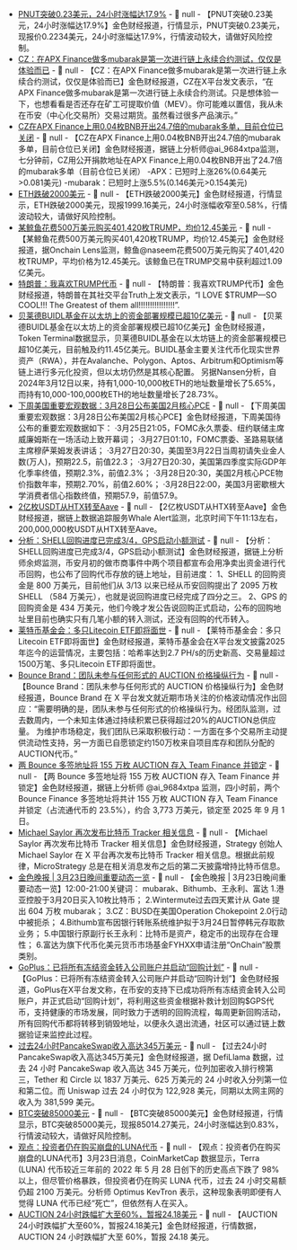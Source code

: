 - [PNUT突破0.23美元，24小时涨幅达17.9%](https://www.coingecko.com/zh/%E6%95%B0%E5%AD%97%E8%B4%A7%E5%B8%81/peanut-the-squirrel) - 📰 null - 【PNUT突破0.23美元，24小时涨幅达17.9%】金色财经报道，行情显示，PNUT突破0.23美元，现报价0.2234美元，24小时涨幅达17.9%，行情波动较大，请做好风险控制。
- [CZ：在APX Finance做多mubarak是第一次进行链上永续合约测试，仅仅是体验而已](https://x.com/cz_binance/status/1903858760256307322) - 📰 null - 【CZ：在APX Finance做多mubarak是第一次进行链上永续合约测试，仅仅是体验而已】金色财经报道，CZ在X平台发文表示，“在APX Finance做多mubarak是第一次进行链上永续合约测试。只是想体验一下，也想看看是否还存在矿工可提取价值（MEV）。你可能难以置信，我从未在币安（中心化交易所）交易过期货。虽然看过很多产品演示。”
- [CZ在APX Finance上用0.04枚BNB开出24.7倍的mubarak多单，目前仓位已关闭](https://x.com/ai_9684xtpa/status/1903851756364415027) - 📰 null - 【CZ在APX Finance上用0.04枚BNB开出24.7倍的mubarak多单，目前仓位已关闭】金色财经报道，据链上分析师@ai_9684xtpa监测，七分钟前，CZ用公开捐款地址在APX Finance上用0.04枚BNB开出了24.7倍的mubarak多单（目前仓位已关闭） 
-APX：已短时上涨26%(0.64美元>0.081美元) 
-mubarak：已短时上涨5.5%(0.146美元>0.154美元)
- [ETH跌破2000美元]() - 📰 null - 【ETH跌破2000美元】金色财经报道，行情显示，ETH跌破2000美元，现报1999.16美元，24小时涨幅收窄至0.58%，行情波动较大，请做好风险控制。
- [某鲸鱼花费500万美元购买401,420枚TRUMP，均价12.45美元](https://x.com/OnchainLens/status/1903841050025943321) - 📰 null - 【某鲸鱼花费500万美元购买401,420枚TRUMP，均价12.45美元】金色财经报道，据Onchain Lens监测，鲸鱼@naseem花费500万美元购买了401,420枚TRUMP，平均价格为12.45美元。该鲸鱼已在TRUMP交易中获利超过1.09亿美元。
- [特朗普：我喜欢TRUMP代币](https://truthsocial.com/@realDonaldTrump/posts/114212473050636851) - 📰 null - 【特朗普：我喜欢TRUMP代币】金色财经报道，特朗普在其社交平台Truth上发文表示，“I LOVE $TRUMP—SO COOL!!! The Greatest of them all!!!!!!!!!!!!!!!!”.
- [贝莱德BUIDL基金在以太坊上的资金部署规模已超10亿美元](https://cointelegraph.com/news/ethereum-65-cycle-bottom-black-rock-eth-1b) - 📰 null - 【贝莱德BUIDL基金在以太坊上的资金部署规模已超10亿美元】金色财经报道，Token Terminal数据显示，贝莱德BUIDL基金在以太坊链上的资金部署规模已超10亿美元，目前触及约11.45亿美元。BUIDL基金主要关注代币化现实世界资产（RWA），并在Avalanche、Polygon、Aptos、Arbitrum和Optimism等链上进行多元化投资，但以太坊仍然是其核心配置。 
另据Nansen分析，自2024年3月12日以来，持有1,000-10,000枚ETH的地址数量增长了5.65%，而持有10,000-100,000枚ETH的地址数量增长了28.73%。
- [下周美国重要宏观数据：3月28日公布美国2月核心PCE]() - 📰 null - 【下周美国重要宏观数据：3月28日公布美国2月核心PCE】金色财经报道，下周美国待公布的重要宏观数据如下： 
·3月25日21:05，FOMC永久票委、纽约联储主席威廉姆斯在一场活动上致开幕词； 
·3月27日01:10，FOMC票委、圣路易联储主席穆萨莱姆发表讲话； 
·3月27日20:30，美国至3月22日当周初请失业金人数(万人)，预期22.5，前值22.3； 
·3月27日20:30，美国第四季度实际GDP年化季率终值，预期2.3%，前值2.3%； 
·3月28日20:30，美国2月核心PCE物价指数年率，预期2.70%，前值2.60%； 
·3月28日22:00，美国3月密歇根大学消费者信心指数终值，预期57.9，前值57.9。
- [2亿枚USDT从HTX转至Aave](https://x.com/whale_alert/status/1903827405778633151) - 📰 null - 【2亿枚USDT从HTX转至Aave】金色财经报道，据链上数据追踪服务Whale Alert监测，北京时间下午11:13左右，200,000,000枚USDT从HTX转至Aave。
- [分析：SHELL回购进度已完成3/4，GPS启动小额测试](https://x.com/EmberCN/status/1903811762203365669) - 📰 null - 【分析：SHELL回购进度已完成3/4，GPS启动小额测试】金色财经报道，据链上分析师余烬监测，币安月初的做市商事件中两个项目都宣布会用净卖出资金进行代币回购，也公布了回购代币存放的链上地址，目前进度： 
1、SHELL 的回购资金是 800 万美元，目前他们从 3/13 以来已经从币安回购提出了 2095 万枚 SHELL （584 万美元），也就是说回购进度已经完成了四分之三。 
2、GPS 的回购资金是 434 万美元，他们今晚才发公告说回购正式启动，公布的回购地址里目前也确实只有几笔小额的转入测试，还没有回购的代币转入。
- [莱特币基金会：多只Litecoin ETF即将面世](https://x.com/LTCFoundation/status/1903808954230034639) - 📰 null - 【莱特币基金会：多只Litecoin ETF即将面世】金色财经报道，莱特币基金会在X平台发文披露2025年迄今的运营情况，主要包括：哈希率达到2.7 PH/s的历史新高、交易量超过1500万笔、多只Litecoin ETF即将面世。
- [Bounce Brand：团队未参与任何形式的 AUCTION 价格操纵行为](https://x.com/bounce_finance/status/1903803478230585633) - 📰 null - 【Bounce Brand：团队未参与任何形式的 AUCTION 价格操纵行为】金色财经报道，Bounce Brand 在 X 平台发文就近期市场关注的价格波动情况作出回应：“需要明确的是，团队未参与任何形式的价格操纵行为。经团队监测，过去数周内，一个未知主体通过持续积累已获得超过20%的AUCTION总供应量。 
为维护市场稳定，我们团队已采取积极行动：一方面在多个交易所主动提供流动性支持，另一方面已自愿锁定约150万枚来自项目库存和团队分配的AUCTION代币。”
- [两 Bounce 多签地址将 155 万枚 AUCTION 存入 Team Finance 并锁定](https://x.com/ai_9684xtpa/status/1903795626380562603) - 📰 null - 【两 Bounce 多签地址将 155 万枚 AUCTION 存入 Team Finance 并锁定】金色财经报道，据链上分析师 @ai_9684xtpa 监测，四小时前，两个 Bounce Finance 多签地址将共计 155 万枚 AUCTION 存入 Team Finance 并锁定（占流通代币的 23.5%），约合 3,773 万美元，锁定至 2025 年 9 月 1 日。
- [Michael Saylor 再次发布比特币 Tracker 相关信息](https://x.com/saylor/status/1903793445237305409) - 📰 null - 【Michael Saylor 再次发布比特币 Tracker 相关信息】金色财经报道，Strategy 创始人 Michael Saylor 在 X 平台再次发布比特币 Tracker 相关信息。根据此前规律，MicroStrategy 总是在相关消息发布之后的第二天披露增持比特币信息。
- [金色晚报 | 3月23日晚间重要动态一览]() - 📰 null - 【金色晚报 | 3月23日晚间重要动态一览】12:00-21:00关键词： mubarak、Bithumb、王永利、富达 
1.港亚控股于3月20日买入10枚比特币； 
2.Wintermute过去四天累计从 Gate 提出 604 万枚 mubarak； 
3.CZ：BUSD在美国Operation Chokepoint 2.0行动中被扼杀； 
4.Bithumb宣布因银行转账系统维护拟于3月24日暂停韩元存取款业务； 
5.中国银行原副行长王永利：比特币是资产，稳定币的出现存在合理性； 
6.富达为旗下代币化美元货币市场基金FYHXX申请注册“OnChain”股票类别。
- [GoPlus：已将所有冻结资金转入公司账户并启动“回购计划”](https://x.com/GoPlusSecurity/status/1903778846052384943) - 📰 null - 【GoPlus：已将所有冻结资金转入公司账户并启动“回购计划”】金色财经报道，GoPlus在X平台发文称，在币安的支持下已成功将所有冻结资金转入公司账户，并正式启动“回购计划”，将利用这些资金根据补救计划回购$GPS代币，支持健康的市场发展，同时致力于透明的回购流程，每周更新回购活动，所有回购代币都将转移到销毁地址，以便永久退出流通，社区可以通过链上数据验证来监控此过程。
- [过去24小时PancakeSwap收入高达345万美元]() - 📰 null - 【过去24小时PancakeSwap收入高达345万美元】金色财经报道，据 DefiLlama 数据，过去 24 小时 PancakeSwap 收入高达 345 万美元，位列加密收入排行榜第三，Tether 和 Circle 以 1837 万美元、625 万美元的 24 小时收入分列第一位和第二位。而 Uniswap 过去 24 小时仅为 122,928 美元，同期以太网主网的收入为 381,599 美元。
- [BTC突破85000美元]() - 📰 null - 【BTC突破85000美元】金色财经报道，行情显示，BTC突破85000美元，现报85014.27美元，24小时涨幅达到0.83%，行情波动较大，请做好风险控制。
- [观点：投资者仍在购买崩盘的LUNA代币](https://cointelegraph.com/news/sonic-blockchain-algorithmic-stablecoin-andre-cronje) - 📰 null - 【观点：投资者仍在购买崩盘的LUNA代币】3月23日消息，CoinMarketCap 数据显示，Terra (LUNA) 代币较近三年前的 2022 年 5 月 28 日创下的历史高点下跌了 98% 以上，但尽管价格暴跌，但投资者仍在购买 LUNA 代币，过去 24 小时交易额仍超 2100 万美元。分析师 Optimus KevTron 表示，这种现象表明即便有人觉得 LUNA 代币已经“死亡”，但依然有人在买入。
- [AUCTION 24小时跌幅扩大至60%，暂报24.18美元]() - 📰 null - 【AUCTION 24小时跌幅扩大至60%，暂报24.18美元】金色财经报道，行情数据，AUCTION 24 小时跌幅扩大至 60%，暂报 24.18 美元。
